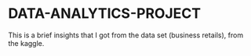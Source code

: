 # DATA-ANALYTICS-PROJECT
This is a brief insights that I got from the data set (business retails), from the kaggle.
